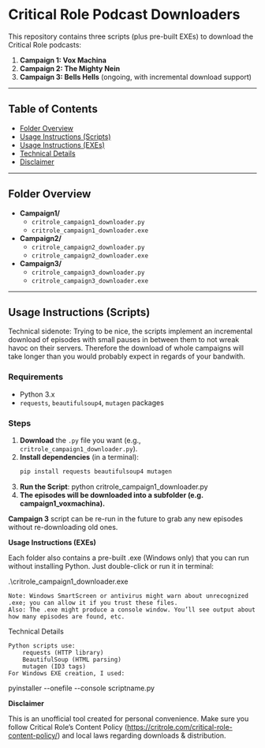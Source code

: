 # Critical Role Podcast Downloaders

This repository contains three scripts (plus pre-built EXEs) to download
the Critical Role podcasts:

1. **Campaign 1: Vox Machina**  
2. **Campaign 2: The Mighty Nein**  
3. **Campaign 3: Bells Hells** (ongoing, with incremental download support)

---

## Table of Contents

- [Folder Overview](#folder-overview)
- [Usage Instructions (Scripts)](#usage-instructions-scripts)
- [Usage Instructions (EXEs)](#usage-instructions-exes)
- [Technical Details](#technical-details)
- [Disclaimer](#disclaimer)

---

## Folder Overview

- **Campaign1/**
  - `critrole_campaign1_downloader.py`  
  - `critrole_campaign1_downloader.exe`
- **Campaign2/**
  - `critrole_campaign2_downloader.py`  
  - `critrole_campaign2_downloader.exe`
- **Campaign3/**
  - `critrole_campaign3_downloader.py`  
  - `critrole_campaign3_downloader.exe`

---

## Usage Instructions (Scripts)

Technical sidenote: Trying to be nice, the scripts implement an incremental download of episodes with small pauses in between them to not wreak havoc on their servers. 
Therefore the download of whole campaigns will take longer than you would probably expect in regards of your bandwith.

### Requirements
- Python 3.x
- `requests`, `beautifulsoup4`, `mutagen` packages

### Steps
1. **Download** the `.py` file you want (e.g., `critrole_campaign1_downloader.py`).
2. **Install dependencies** (in a terminal):
   ```bash
   pip install requests beautifulsoup4 mutagen
3. **Run the Script**: 
   python critrole_campaign1_downloader.py
4. **The episodes will be downloaded into a subfolder (e.g. campaign1_voxmachina).**

**Campaign 3** script can be re-run in the future to grab any new episodes without re-downloading old ones.



**Usage Instructions (EXEs)**

Each folder also contains a pre-built .exe (Windows only) that you can run without installing Python. Just double-click or run it in terminal:

.\critrole_campaign1_downloader.exe


    Note: Windows SmartScreen or antivirus might warn about unrecognized .exe; you can allow it if you trust these files.
    Also: The .exe might produce a console window. You’ll see output about how many episodes are found, etc.

Technical Details

    Python scripts use:
        requests (HTTP library)
        BeautifulSoup (HTML parsing)
        mutagen (ID3 tags)
    For Windows EXE creation, I used:

pyinstaller --onefile --console scriptname.py


**Disclaimer**

This is an unofficial tool created for personal convenience.
Make sure you follow Critical Role’s Content Policy (https://critrole.com/critical-role-content-policy/) and local laws regarding downloads & distribution.
